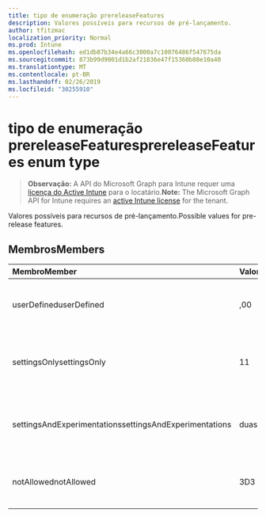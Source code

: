 ```yaml
---
title: tipo de enumeração prereleaseFeatures
description: Valores possíveis para recursos de pré-lançamento.
author: tfitzmac
localization_priority: Normal
ms.prod: Intune
ms.openlocfilehash: ed1db87b34e4a66c3800a7c10076486f547675da
ms.sourcegitcommit: 873b99d9001d1b2af21836e47f15360b08e10a40
ms.translationtype: MT
ms.contentlocale: pt-BR
ms.lasthandoff: 02/26/2019
ms.locfileid: "30255910"
---
```

# <a name="prereleasefeatures-enum-type"></a><span data-ttu-id="12326-103">tipo de enumeração prereleaseFeatures</span><span class="sxs-lookup"><span data-stu-id="12326-103">prereleaseFeatures enum type</span></span>

> <span data-ttu-id="12326-104">**Observação:** A API do Microsoft Graph para Intune requer uma [licença do Active Intune](https://go.microsoft.com/fwlink/?linkid=839381) para o locatário.</span><span class="sxs-lookup"><span data-stu-id="12326-104">**Note:** The Microsoft Graph API for Intune requires an [active Intune license](https://go.microsoft.com/fwlink/?linkid=839381) for the tenant.</span></span>

<span data-ttu-id="12326-105">Valores possíveis para recursos de pré-lançamento.</span><span class="sxs-lookup"><span data-stu-id="12326-105">Possible values for pre-release features.</span></span>

## <a name="members"></a><span data-ttu-id="12326-106">Membros</span><span class="sxs-lookup"><span data-stu-id="12326-106">Members</span></span>
|<span data-ttu-id="12326-107">Membro</span><span class="sxs-lookup"><span data-stu-id="12326-107">Member</span></span>|<span data-ttu-id="12326-108">Valor</span><span class="sxs-lookup"><span data-stu-id="12326-108">Value</span></span>|<span data-ttu-id="12326-109">Descrição</span><span class="sxs-lookup"><span data-stu-id="12326-109">Description</span></span>|
|:---|:---|:---|
|<span data-ttu-id="12326-110">userDefined</span><span class="sxs-lookup"><span data-stu-id="12326-110">userDefined</span></span>|<span data-ttu-id="12326-111">,0</span><span class="sxs-lookup"><span data-stu-id="12326-111">0</span></span>|<span data-ttu-id="12326-112">Definido pelo usuário, valor padrão, sem intenção.</span><span class="sxs-lookup"><span data-stu-id="12326-112">User Defined, default value, no intent.</span></span>|
|<span data-ttu-id="12326-113">settingsOnly</span><span class="sxs-lookup"><span data-stu-id="12326-113">settingsOnly</span></span>|<span data-ttu-id="12326-114">1</span><span class="sxs-lookup"><span data-stu-id="12326-114">1</span></span>|<span data-ttu-id="12326-115">Configurações apenas recursos de pré-lançamento.</span><span class="sxs-lookup"><span data-stu-id="12326-115">Settings only pre-release features.</span></span>|
|<span data-ttu-id="12326-116">settingsAndExperimentations</span><span class="sxs-lookup"><span data-stu-id="12326-116">settingsAndExperimentations</span></span>|<span data-ttu-id="12326-117">duas</span><span class="sxs-lookup"><span data-stu-id="12326-117">2</span></span>|<span data-ttu-id="12326-118">Configurações e experimentos recursos de pré-lançamento.</span><span class="sxs-lookup"><span data-stu-id="12326-118">Settings and experimentations pre-release features.</span></span>|
|<span data-ttu-id="12326-119">notAllowed</span><span class="sxs-lookup"><span data-stu-id="12326-119">notAllowed</span></span>|<span data-ttu-id="12326-120">3D</span><span class="sxs-lookup"><span data-stu-id="12326-120">3</span></span>|<span data-ttu-id="12326-121">Recursos de pré-lançamento não permitidos.</span><span class="sxs-lookup"><span data-stu-id="12326-121">Pre-release features not allowed.</span></span>|




